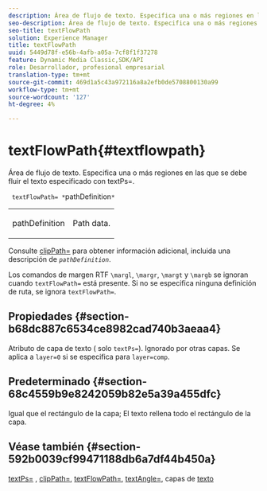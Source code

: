 ```yaml
---
description: Área de flujo de texto. Especifica una o más regiones en las que se debe fluir el texto especificado con textPs=.
seo-description: Área de flujo de texto. Especifica una o más regiones en las que se debe fluir el texto especificado con textPs=.
seo-title: textFlowPath
solution: Experience Manager
title: textFlowPath
uuid: 5449d78f-e56b-4afb-a05a-7cf8f1f37278
feature: Dynamic Media Classic,SDK/API
role: Desarrollador, profesional empresarial
translation-type: tm+mt
source-git-commit: 469d1a5c43a972116a8a2efb0de5708800130a99
workflow-type: tm+mt
source-wordcount: '127'
ht-degree: 4%

---
```



# textFlowPath{#textflowpath}

Área de flujo de texto. Especifica una o más regiones en las que se debe fluir el texto especificado con textPs=.

` textFlowPath= *`pathDefinition`*`

<table id="simpletable_52CEFF5C3CCB4642A9A320D01B1BF8E0"> 
 <tr class="strow"> 
  <td class="stentry"> <p> <span class="varname"> pathDefinition  </span> </p> </td> 
  <td class="stentry"> <p>Path data. </p> </td> 
 </tr> 
</table>

Consulte [clipPath=](../../../../../is-api/http-ref/image-serving-api-ref/c-http-protocol-reference/c-command-reference/r-clippath.md#reference-8139b1b52dc54749b51b109521ddf83d) para obtener información adicional, incluida una descripción de *`pathDefinition`*.

Los comandos de margen RTF `\margl`, `\margr`, `\margt` y `\margb` se ignoran cuando `textFlowPath=` está presente. Si no se especifica ninguna definición de ruta, se ignora `textFlowPath=`.

## Propiedades {#section-b68dc887c6534ce8982cad740b3aeaa4}

Atributo de capa de texto ( solo `textPs=`). Ignorado por otras capas. Se aplica a `layer=0` si se especifica para `layer=comp`.

## Predeterminado {#section-68c4559b9e8242059b82e5a39a455dfc}

Igual que el rectángulo de la capa; El texto rellena todo el rectángulo de la capa.

## Véase también {#section-592b0039cf99471188db6a7df44b450a}

[textPs=](../../../../../is-api/http-ref/image-serving-api-ref/c-http-protocol-reference/c-command-reference/r-textps.md#reference-4209a2a6169f44278da2647cfb0cd767) ,  [clipPath=](../../../../../is-api/http-ref/image-serving-api-ref/c-http-protocol-reference/c-command-reference/r-clippath.md#reference-8139b1b52dc54749b51b109521ddf83d),  [textFlowPath=](../../../../../is-api/http-ref/image-serving-api-ref/c-http-protocol-reference/c-command-reference/r-textflowpath.md#reference-0b8d9493d71342f0b6a64a6d221584ef),  [textAngle=](../../../../../is-api/http-ref/image-serving-api-ref/c-http-protocol-reference/c-command-reference/r-textangle.md#reference-447f624c0e764d0cb5c75846d1b44d15), capas de  [texto](../../../../../is-api/http-ref/image-serving-api-ref/c-http-protocol-reference/c-text-formatting/r-text-layers.md#reference-47e78cfb18134db5ab09e17af14a6a8f)

